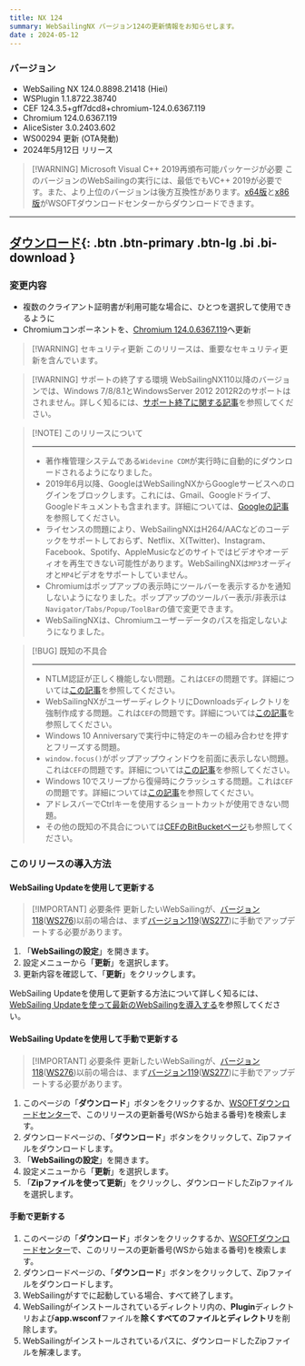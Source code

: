 ```yaml
---
title: NX 124
summary: WebSailingNX バージョン124の更新情報をお知らせします。
date : 2024-05-12
---
```

### バージョン

* WebSailing NX 124.0.8898.21418 (Hiei)
* WSPlugin 1.1.8722.38740
* CEF 124.3.5+gff7dcd8+chromium-124.0.6367.119
* Chromium 124.0.6367.119
* AliceSister 3.0.2403.602
* WS00294 更新 (OTA発動)
* 2024年5月12日 リリース

> [!WARNING] Microsoft Visual C++ 2019再頒布可能パッケージが必要
> このバージョンのWebSailingの実行には、最低でもVC++ 2019が必要です。また、より上位のバージョンは後方互換性があります。[x64版](https://download.wsoft.ws/WS00098)と[x86版](https://download.wsoft.ws/WS00099)がWSOFTダウンロードセンターからダウンロードできます。

---
[ ダウンロード](https://download.wsoft.ws/WS00294){: .btn .btn-primary .btn-lg .bi .bi-download }
---

### 変更内容
- 複数のクライアント証明書が利用可能な場合に、ひとつを選択して使用できるように
- Chromiumコンポーネントを、[Chromium 124.0.6367.119](https://chromereleases.googleblog.com/2024/04/stable-channel-update-for-desktop_30.html)へ更新

> [!WARNING] セキュリティ更新
> このリリースは、重要なセキュリティ更新を含んでいます。

<!-- -->
> [!WARNING] サポートの終了する環境
> WebSailingNX110以降のバージョンでは、Windows 7/8/8.1とWindowsServer 2012 2012R2のサポートはされません。詳しく知るには、[サポート終了に関する記事](../tutorial/sunsetting-support-for-windows-7-8-8-1-and-windows-server-2012-and-2012-r2-in-early-2023.md)を参照してください。

<!-- -->
> [!NOTE] このリリースについて
> 
> ---
> - 著作権管理システムである`Widevine CDM`が実行時に自動的にダウンロードされるようになりました。
> - 2019年6月以降、GoogleはWebSailingNXからGoogleサービスへのログインをブロックします。これには、Gmail、Googleドライブ、Googleドキュメントも含まれます。詳細については、[Googleの記事](https://security.googleblog.com/2019/04/better-protection-against-man-in-middle.html?m=1)を参照してください。
> - ライセンスの問題により、WebSailingNXはH264/AACなどのコーデックをサポートしておらず、Netflix、X(Twitter)、Instagram、Facebook、Spotify、AppleMusicなどのサイトではビデオやオーディオを再生できない可能性があります。WebSailingNXは`MP3`オーディオと`MP4`ビデオをサポートしていません。
> - Chromiumはポップアップの表示時にツールバーを表示するかを通知しないようになりました。ポップアップのツールバー表示/非表示は`Navigator/Tabs/Popup/ToolBar`の値で変更できます。
> - WebSailingNXは、Chromiumユーザーデータのパスを指定しないようになりました。

<!-- -->
> [!BUG] 既知の不具合
>
> ---
> - NTLM認証が正しく機能しない問題。これは`CEF`の問題です。詳細については[この記事](https://bitbucket.org/chromiumembedded/cef/issues/3110/ntlm-authenentication-not-working)を参照してください。
> - WebSailingNXがユーザーディレクトリにDownloadsディレクトリを強制作成する問題。これは`CEF`の問題です。詳細については[この記事](https://bitbucket.org/chromiumembedded/cef/issues/3094/cef-force-creates-a-donwloads-directory-in)を参照してください。
> - Windows 10 Anniversaryで実行中に特定のキーの組み合わせを押すとフリーズする問題。
> - `window.focus()`がポップアップウィンドウを前面に表示しない問題。これは`CEF`の問題です。詳細については[この記事](https://bitbucket.org/chromiumembedded/cef/issues/2931/windowfocus-does-not-bring-the-window-to)を参照してください。
> - Windows 10でスリープから復帰時にクラッシュする問題。これは`CEF`の問題です。詳細については[この記事](https://bitbucket.org/chromiumembedded/cef/issues/2924/crash-on-libcef-when-windows-10-wakes-from)を参照してください。
> - アドレスバーでCtrlキーを使用するショートカットが使用できない問題。
> - その他の既知の不具合については[CEFのBitBucketページ](https://bitbucket.org/chromiumembedded/cef/issues?status=new&status=open)も参照してください。

### このリリースの導入方法
#### WebSailing Updateを使用して更新する
> [!IMPORTANT] 必要条件
> 更新したいWebSailingが、[バージョン118](./1180.md)([WS276](https://download.wsoft.ws/WS00276))以前の場合は、まず[バージョン119](./1190.md)([WS277](https://download.wsoft.ws/WS00277))に手動でアップデートする必要があります。

1. 「**WebSailingの設定**」を開きます。
2. 設定メニューから「**更新**」を選択します。
3. 更新内容を確認して、「**更新**」をクリックします。

WebSailing Updateを使用して更新する方法について詳しく知るには、[WebSailing Updateを使って最新のWebSailingを導入する](../tutorial/websailing-update.md)を参照してください。

#### WebSailing Updateを使用して手動で更新する
> [!IMPORTANT] 必要条件
> 更新したいWebSailingが、[バージョン118](./1180.md)([WS276](https://download.wsoft.ws/WS00276))以前の場合は、まず[バージョン119](./1190.md)([WS277](https://download.wsoft.ws/WS00277))に手動でアップデートする必要があります。


1. このページの「**ダウンロード**」ボタンをクリックするか、[WSOFTダウンロードセンター](https://download.wsoft.ws/)で、このリリースの更新番号(WSから始まる番号)を検索します。
2. ダウンロードページの、「**ダウンロード**」ボタンをクリックして、Zipファイルをダウンロードします。
3. 「**WebSailingの設定**」を開きます。
4. 設定メニューから「**更新**」を選択します。
5. 「**Zipファイルを使って更新**」をクリックし、ダウンロードしたZipファイルを選択します。

#### 手動で更新する
1. このページの「**ダウンロード**」ボタンをクリックするか、[WSOFTダウンロードセンター](https://download.wsoft.ws/)で、このリリースの更新番号(WSから始まる番号)を検索します。
2. ダウンロードページの、「**ダウンロード**」ボタンをクリックして、Zipファイルをダウンロードします。
3. WebSailingがすでに起動している場合、すべて終了します。
4. WebSailingがインストールされているディレクトリ内の、**Plugin**ディレクトリおよび**app.wsconf**ファイルを**除くすべてのファイルとディレクトリ**を削除します。
5. WebSailingがインストールされているパスに、ダウンロードしたZipファイルを解凍します。

